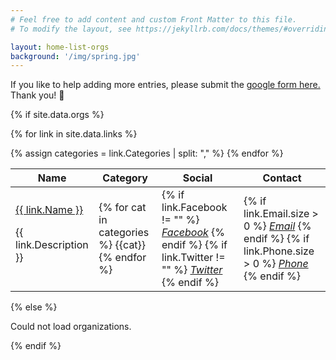 ```yaml
---
# Feel free to add content and custom Front Matter to this file.
# To modify the layout, see https://jekyllrb.com/docs/themes/#overriding-theme-defaults

layout: home-list-orgs
background: '/img/spring.jpg'
---
```

<p class="text-center">If you like to help adding more entries, please submit the <a class="btn btn-success" href="https://forms.gle/rt6pLEjvBKBZqN1E8">google form here.</a> Thank you! 🙏 </p>
{% if site.data.orgs %}
<div class="row">
<div class="col-12">
<div class="data-table-wrapper">
<table id="org-list-table" class="table display table-striped">
  <thead>
    <tr>
      <th scope="col">Name</th>
      <th scope="col">Category</th>
      <th scope="col">Social</th>
      <th scope="col">Contact</th>
    </tr>
  </thead>
  <tbody>

{% for link in site.data.links %}
  <tr>
    <td><a href="{{link.Website}}" target="_blank">{{ link.Name }}</a><p class="fs-6 m-0 pl-2 border-left border-warning text-muted">{{ link.Description }}</p></td>
    <!-- <td>{% for cat in org.category %}{{cat}}, {% endfor %}</td> -->
    {% assign categories = link.Categories | split: "," %}
    <td>{% for cat in categories %} <span class="badge rounded-pill bg-light text-dark">{{cat}}</span> {% endfor %}</td>
    <td>
     {% if link.Facebook != "" %}
      <a class="mr-2" href="{{link.Facebook}}" target="_blank"><i class="fab fa-facebook"><span class="sr-only">Facebook</span></i></a> 
     {% endif %}
     {% if link.Twitter != "" %}
      <a href="{{link.Twitter}}" target="_blank"><i class="fab fa-twitter"><span class="sr-only">Twitter</span></i></a>
     {% endif %}
    </td>
    <td>
     {% if link.Email.size > 0 %}
      <a class="mr-2" href="mailto:{{link.Email}}" target="_blank"><i class="fas fa-envelope"><span class="sr-only">Email</span></i></a> 
     {% endif %}
     {% if link.Phone.size > 0 %}
      <a href="tel:{{link.Phone}}" target="_blank"><i class="fas fa-phone-square-alt"><span class="sr-only">Phone</span></i></a>
     {% endif %}
    </td>
  </tr>
{% endfor %}
  </tbody>
</table>
</div>
</div>
{% else %}
<p> Could not load organizations. </p>
<!-- {% for org in site.data.orgs %}
  <tr>
    <td><a href="{{org.url}}" target="_blank">{{ org.name }}</a></td>
    <td>{% for cat in org.category %}{{cat}}, {% endfor %}</td>
    <td>{% for tag in org.tag %} {{tag}}, {% endfor %}</td>
    <td>
     {% if org.social.facebook != "" %}
      <a class="mr-2" href="{{org.social.facebook}}" target="_blank"><i class="fab fa-facebook"><span class="sr-only">Facebook</span></i></a> 
     {% endif %}
     {% if org.social.twitter != "" %}
      <a href="{{org.social.twitter}}" target="_blank"><i class="fab fa-twitter"><span class="sr-only">Twitter</span></i></a>
     {% endif %}
    </td>
  </tr>
{% endfor %} -->
{% endif %}


